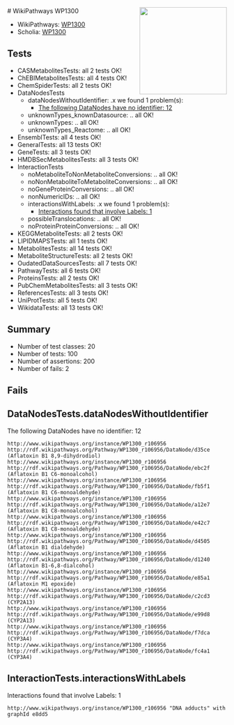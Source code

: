 <img style="float: right; width: 200px" src="https://upload.wikimedia.org/wikipedia/commons/thumb/8/83/Wplogo_with_text_500.png/640px-Wplogo_with_text_500.png" />
# WikiPathways WP1300

* WikiPathways: [WP1300](https://new.wikipathways.org/pathways/WP1300)
* Scholia: [WP1300](https://scholia.toolforge.org/wikipathways/WP1300)
## Tests
* CASMetabolitesTests: all 2 tests OK!
* ChEBIMetabolitesTests: all 4 tests OK!
* ChemSpiderTests: all 2 tests OK!
* DataNodesTests
    * dataNodesWithoutIdentifier: .x we found 1 problem(s):
        * [The following DataNodes have no identifier: 12](#8792c492)
    * unknownTypes_knownDatasource: .. all OK!
    * unknownTypes: .. all OK!
    * unknownTypes_Reactome: .. all OK!
* EnsemblTests: all 4 tests OK!
* GeneralTests: all 13 tests OK!
* GeneTests: all 3 tests OK!
* HMDBSecMetabolitesTests: all 3 tests OK!
* InteractionTests
    * noMetaboliteToNonMetaboliteConversions: .. all OK!
    * noNonMetaboliteToMetaboliteConversions: .. all OK!
    * noGeneProteinConversions: .. all OK!
    * nonNumericIDs: .. all OK!
    * interactionsWithLabels: .x we found 1 problem(s):
        * [Interactions found that involve Labels: 1](#630d2678)
    * possibleTranslocations: .. all OK!
    * noProteinProteinConversions: .. all OK!
* KEGGMetaboliteTests: all 2 tests OK!
* LIPIDMAPSTests: all 1 tests OK!
* MetabolitesTests: all 14 tests OK!
* MetaboliteStructureTests: all 2 tests OK!
* OudatedDataSourcesTests: all 7 tests OK!
* PathwayTests: all 6 tests OK!
* ProteinsTests: all 2 tests OK!
* PubChemMetabolitesTests: all 3 tests OK!
* ReferencesTests: all 3 tests OK!
* UniProtTests: all 5 tests OK!
* WikidataTests: all 13 tests OK!


## Summary

* Number of test classes: 20
* Number of tests: 100
* Number of assertions: 200
* Number of fails: 2

## Fails

<a name="8792c492" />

## DataNodesTests.dataNodesWithoutIdentifier

The following DataNodes have no identifier: 12
```
http://www.wikipathways.org/instance/WP1300_r106956 http://rdf.wikipathways.org/Pathway/WP1300_r106956/DataNode/d35ce (Aflatoxin B1 8,9-dihydrodiol)
http://www.wikipathways.org/instance/WP1300_r106956 http://rdf.wikipathways.org/Pathway/WP1300_r106956/DataNode/ebc2f (Aflatoxin B1 C6-monoalcohol)
http://www.wikipathways.org/instance/WP1300_r106956 http://rdf.wikipathways.org/Pathway/WP1300_r106956/DataNode/fb5f1 (Aflatoxin B1 C6-monoaldehyde)
http://www.wikipathways.org/instance/WP1300_r106956 http://rdf.wikipathways.org/Pathway/WP1300_r106956/DataNode/a12e7 (Aflatoxin B1 C8-monoalcohol)
http://www.wikipathways.org/instance/WP1300_r106956 http://rdf.wikipathways.org/Pathway/WP1300_r106956/DataNode/e42c7 (Aflatoxin B1 C8-monoaldehyde)
http://www.wikipathways.org/instance/WP1300_r106956 http://rdf.wikipathways.org/Pathway/WP1300_r106956/DataNode/d4505 (Aflatoxin B1 dialdehyde)
http://www.wikipathways.org/instance/WP1300_r106956 http://rdf.wikipathways.org/Pathway/WP1300_r106956/DataNode/d1240 (Aflatoxin B1-6,8-dialcohol)
http://www.wikipathways.org/instance/WP1300_r106956 http://rdf.wikipathways.org/Pathway/WP1300_r106956/DataNode/e85a1 (Aflatoxin M1 epoxide)
http://www.wikipathways.org/instance/WP1300_r106956 http://rdf.wikipathways.org/Pathway/WP1300_r106956/DataNode/c2cd3 (CYP2A13)
http://www.wikipathways.org/instance/WP1300_r106956 http://rdf.wikipathways.org/Pathway/WP1300_r106956/DataNode/e99d8 (CYP2A13)
http://www.wikipathways.org/instance/WP1300_r106956 http://rdf.wikipathways.org/Pathway/WP1300_r106956/DataNode/f7dca (CYP3A4)
http://www.wikipathways.org/instance/WP1300_r106956 http://rdf.wikipathways.org/Pathway/WP1300_r106956/DataNode/fc4a1 (CYP3A4)
```

<a name="630d2678" />

## InteractionTests.interactionsWithLabels

Interactions found that involve Labels: 1
```
http://www.wikipathways.org/instance/WP1300_r106956 "DNA adducts" with graphId e8dd5
```

